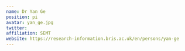 ```yaml
---
name: Dr Yan Ge
position: pi
avatar: yan_ge.jpg
twitter: 
affiliation: SEMT
website: https://research-information.bris.ac.uk/en/persons/yan-ge
---
```

